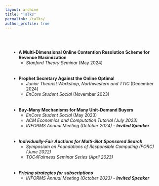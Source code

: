 ```yaml
---
layout: archive
title: "Talks"
permalink: /talks/
author_profile: true
---
```


<br>
<br>
<div style="margin-left: 20px;"> 
  <ul>
    <li><strong>A Multi-Dimensional Online Contention Resolution Scheme for Revenue Maximization</strong>
      <ul>
        <li><i>Stanford Theory Seminar</i> (May 2024) </li>
      </ul>
    </li>
<br>
<br>    
    <li><strong>Prophet Secretary Against the Online Optimal</strong>
      <ul>
        <li><i> Junior Theorist Workshop, Northwestern and TTIC</i> (December 2024) </li>
        <li><i>EnCore Student Social</i> (November 2023) </li>
      </ul>
    </li>
<br>
<br>
    <li><strong>Buy-Many Mechanisms for Many Unit-Demand Buyers</strong>
      <ul>
        <li><i>EnCore Student Social</i> (May 2023) </li>
        <li><i>ACM Economics and Computation Tutorial (July 2023) </li>
        <li><i>INFORMS Annual Meeting</i> (October 2024) - <b>Invited Speaker</b></li>
      </ul>
    </li>
    <br>
<br>
    <li><strong>Individually-Fair Auctions for Multi-Slot Sponsored Search</strong>
      <ul>
        <li><i>Symposium on Foundations of Responsible Computing (FORC) </i> (June 2022)</li>
        <li><i>TOC4Fairness Seminar Series </i>(April 2023)</li>
      </ul>
    </li>
    <br>
<br>
    <li><strong>Pricing strategies for subscriptions </strong>
      <ul>
        <li><i>INFORMS Annual Meeting</i> (October 2023) - <b>Invited Speaker</b></li> 
      </ul>
    </li>
    <br>

  </ul>
</div>
